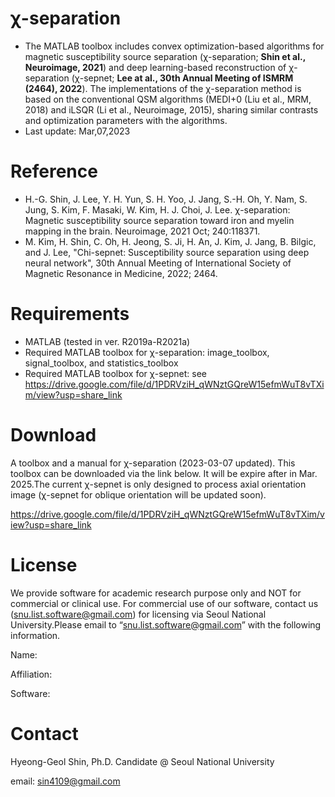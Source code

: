 #  &chi;-separation 

* The MATLAB toolbox includes convex optimization-based algorithms for magnetic susceptibility source separation (&chi;-separation; **Shin et al., Neuroimage, 2021**) and deep learning-based reconstruction of &chi;-separation (&chi;-sepnet; **Lee at al., 30th Annual Meeting of ISMRM (2464), 2022**). The implementations of the &chi;-separation method is based on the conventional QSM algorithms (MEDI+0 (Liu et al., MRM, 2018) and iLSQR (Li et al., Neuroimage, 2015), sharing similar contrasts and optimization parameters with the algorithms.
* Last update: Mar,07,2023



# Reference

* H.-G. Shin, J. Lee, Y. H. Yun, S. H. Yoo, J. Jang, S.-H. Oh, Y. Nam, S. Jung, S. Kim, F. Masaki, W. Kim, H. J. Choi, J. Lee. &chi;-separation: Magnetic susceptibility source separation toward iron and myelin mapping in the brain. Neuroimage, 2021 Oct; 240:118371.
* M. Kim, H. Shin, C. Oh, H. Jeong, S. Ji, H. An, J. Kim, J. Jang, B. Bilgic, and J. Lee, "Chi-sepnet: Susceptibility source separation using deep neural network", 30th Annual Meeting of International Society of Magnetic Resonance in Medicine, 2022; 2464.


# Requirements

* MATLAB (tested in ver. R2019a-R2021a)
* Required MATLAB toolbox for &chi;-separation: image_toolbox, signal_toolbox, and statistics_toolbox 
* Required MATLAB toolbox for &chi;-sepnet: see https://drive.google.com/file/d/1PDRVziH_qWNztGQreW15efmWuT8vTXim/view?usp=share_link


# Download
A toolbox and a manual for &chi;-separation (2023-03-07 updated). This toolbox can be downloaded via the link below. It will be expire after in Mar. 2025.The current &chi;-sepnet is only designed to process axial orientation image (&chi;-sepnet for oblique orientation will be updated soon).

https://drive.google.com/file/d/1PDRVziH_qWNztGQreW15efmWuT8vTXim/view?usp=share_link

# License
We provide software for academic research purpose only and NOT for commercial or clinical use. For commercial use of our software, contact us (snu.list.software@gmail.com) for licensing via Seoul National University.Please email to “snu.list.software@gmail.com” with the following information.

Name:

Affiliation:

Software:


# Contact
Hyeong-Geol Shin, Ph.D. Candidate @ Seoul National University 

email: sin4109@gmail.com
